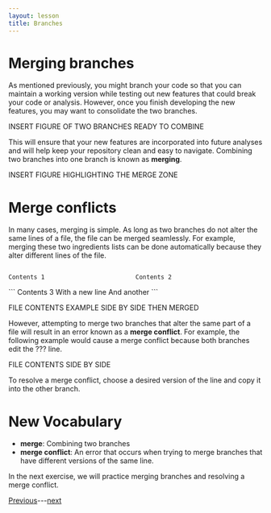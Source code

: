 ```yaml
---
layout: lesson
title: Branches
---
```


# Merging branches

As mentioned previously, you might branch your code so that you can maintain a working version while testing out new features that could break your code or analysis. However, once you finish developing the new features, you may want to consolidate the two branches.

INSERT FIGURE OF TWO BRANCHES READY TO COMBINE

This will ensure that your new features are incorporated into future analyses and will help keep your repository clean and easy to navigate. Combining two branches into one branch is known as **merging**.

INSERT FIGURE HIGHLIGHTING THE MERGE ZONE

# Merge conflicts

In many cases, merging is simple. As long as two branches do not alter the same lines of a file, the file can be merged seamlessly. For example, merging these two ingredients lists can be done automatically because they alter different lines of the file.

<div style="display:flex;flex-flow:row wrap;justify-content:space-between;">
<pre class="highlight" style="width:calc(50%-5px)">
<code>Contents 1</code>
</pre>
<pre class="highlight" style="width:50%;">
<code>Contents 2</code>
</pre>
</div>
```
Contents 3
With a new line
And another
```

FILE CONTENTS EXAMPLE SIDE BY SIDE THEN MERGED

However, attempting to merge two branches that alter the same part of a file will result in an error known as a **merge conflict**. For example, the following example would cause a merge conflict because both branches edit the ??? line.

FILE CONTENTS SIDE BY SIDE

To resolve a merge conflict, choose a desired version of the line and copy it into the other branch.

# New Vocabulary

* **merge**: Combining two branches
* **merge conflict**: An error that occurs when trying to merge branches that have different versions of the same line.


In the next exercise, we will practice merging branches and resolving a merge conflict.

[Previous](exercise-8)---[next](exercise-9)
